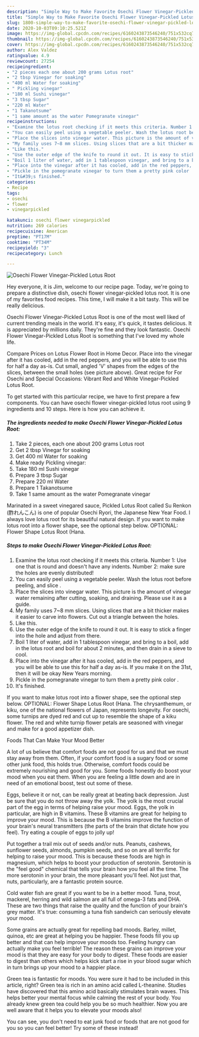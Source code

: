 ```yaml
---
description: "Simple Way to Make Favorite Osechi Flower Vinegar-Pickled Lotus Root"
title: "Simple Way to Make Favorite Osechi Flower Vinegar-Pickled Lotus Root"
slug: 1800-simple-way-to-make-favorite-osechi-flower-vinegar-pickled-lotus-root
date: 2020-10-03T09:10:25.521Z
image: https://img-global.cpcdn.com/recipes/6160243873546240/751x532cq70/osechi-flower-vinegar-pickled-lotus-root-recipe-main-photo.jpg
thumbnail: https://img-global.cpcdn.com/recipes/6160243873546240/751x532cq70/osechi-flower-vinegar-pickled-lotus-root-recipe-main-photo.jpg
cover: https://img-global.cpcdn.com/recipes/6160243873546240/751x532cq70/osechi-flower-vinegar-pickled-lotus-root-recipe-main-photo.jpg
author: Alex Valdez
ratingvalue: 4.9
reviewcount: 27254
recipeingredient:
- "2 pieces each one about 200 grams Lotus root"
- "2 tbsp Vinegar for soaking"
- "400 ml Water for soaking"
- " Pickling vinegar"
- "180 ml Sushi vinegar"
- "3 tbsp Sugar"
- "220 ml Water"
- "1 Takanotsume"
- "1 same amount as the water Pomegranate vinegar"
recipeinstructions:
- "Examine the lotus root checking if it meets this criteria. Number 1: Use one that is round and doesn&#39;t have any indents. Number 2: make sure the holes are evenly distributed!"
- "You can easily peel using a vegetable peeler. Wash the lotus root before peeling, and slice ."
- "Place the slices into vinegar water. This picture is the amount of vinegar water remaining after cutting, soaking, and draining. Please use it as a guide."
- "My family uses 7~8 mm slices. Using slices that are a bit thicker makes it easier to carve into flowers. Cut out a triangle between the holes."
- "Like this."
- "Use the outer edge of the knife to round it out. It is easy to stick a finger into the hole and adjust from there."
- "Boil 1 liter of water, add in 1 tablespoon vinegar, and bring to a boil, add in the lotus root and boil for about 2 minutes, and then drain in a sieve to cool."
- "Place into the vinegar after it has cooled, add in the red peppers, and you will be able to use this for half a day as-is. If you make it on the 31st, then it will be okay New Years morning."
- "Pickle in the pomegranate vinegar to turn them a pretty pink color ."
- "It&#39;s finished."
categories:
- Recipe
tags:
- osechi
- flower
- vinegarpickled

katakunci: osechi flower vinegarpickled 
nutrition: 269 calories
recipecuisine: American
preptime: "PT17M"
cooktime: "PT34M"
recipeyield: "3"
recipecategory: Lunch

---
```



![Osechi Flower Vinegar-Pickled Lotus Root](https://img-global.cpcdn.com/recipes/6160243873546240/751x532cq70/osechi-flower-vinegar-pickled-lotus-root-recipe-main-photo.jpg)

Hey everyone, it is Jim, welcome to our recipe page. Today, we're going to prepare a distinctive dish, osechi flower vinegar-pickled lotus root. It is one of my favorites food recipes. This time, I will make it a bit tasty. This will be really delicious.

Osechi Flower Vinegar-Pickled Lotus Root is one of the most well liked of current trending meals in the world. It's easy, it's quick, it tastes delicious. It is appreciated by millions daily. They're fine and they look fantastic. Osechi Flower Vinegar-Pickled Lotus Root is something that I've loved my whole life.

Compare Prices on Lotus Flower Root in Home Decor. Place into the vinegar after it has cooled, add in the red peppers, and you will be able to use this for half a day as-is. Cut small, angled &#39;V&#39; shapes from the edges of the slices, between the small holes (see picture above). Great recipe for For Osechi and Special Occasions: Vibrant Red and White Vinegar-Pickled Lotus Root.


To get started with this particular recipe, we have to first prepare a few components. You can have osechi flower vinegar-pickled lotus root using 9 ingredients and 10 steps. Here is how you can achieve it.

<!--inarticleads1-->

##### The ingredients needed to make Osechi Flower Vinegar-Pickled Lotus Root:

1. Take 2 pieces, each one about 200 grams Lotus root
1. Get 2 tbsp Vinegar for soaking
1. Get 400 ml Water for soaking
1. Make ready  Pickling vinegar:
1. Take 180 ml Sushi vinegar
1. Prepare 3 tbsp Sugar
1. Prepare 220 ml Water
1. Prepare 1 Takanotsume
1. Take 1 same amount as the water Pomegranate vinegar


Marinated in a sweet vinegared sauce, Pickled Lotus Root called Su Renkon (酢れんこん) is one of popular Osechi Ryori, the Japanese New Year Food. I always love lotus root for its beautiful natural design. If you want to make lotus root into a flower shape, see the optional step below. OPTIONAL: Flower Shape Lotus Root (Hana. 

<!--inarticleads2-->

##### Steps to make Osechi Flower Vinegar-Pickled Lotus Root:

1. Examine the lotus root checking if it meets this criteria. Number 1: Use one that is round and doesn&#39;t have any indents. Number 2: make sure the holes are evenly distributed!
1. You can easily peel using a vegetable peeler. Wash the lotus root before peeling, and slice .
1. Place the slices into vinegar water. This picture is the amount of vinegar water remaining after cutting, soaking, and draining. Please use it as a guide.
1. My family uses 7~8 mm slices. Using slices that are a bit thicker makes it easier to carve into flowers. Cut out a triangle between the holes.
1. Like this.
1. Use the outer edge of the knife to round it out. It is easy to stick a finger into the hole and adjust from there.
1. Boil 1 liter of water, add in 1 tablespoon vinegar, and bring to a boil, add in the lotus root and boil for about 2 minutes, and then drain in a sieve to cool.
1. Place into the vinegar after it has cooled, add in the red peppers, and you will be able to use this for half a day as-is. If you make it on the 31st, then it will be okay New Years morning.
1. Pickle in the pomegranate vinegar to turn them a pretty pink color .
1. It&#39;s finished.


If you want to make lotus root into a flower shape, see the optional step below. OPTIONAL: Flower Shape Lotus Root (Hana. The chrysanthemum, or kiku, one of the national flowers of Japan, represents longevity. For osechi, some turnips are dyed red and cut up to resemble the shape of a kiku flower. The red and white turnip flower petals are seasoned with vinegar and make for a good appetizer dish. 

Foods That Can Make Your Mood Better


A lot of us believe that comfort foods are not good for us and that we must stay away from them. Often, if your comfort food is a sugary food or some other junk food, this holds true. Otherwise, comfort foods could be extremely nourishing and good for you. Some foods honestly do boost your mood when you eat them. When you are feeling a little down and are in need of an emotional boost, test out some of these.

Eggs, believe it or not, can be really great at beating back depression. Just be sure that you do not throw away the yolk. The yolk is the most crucial part of the egg in terms of helping raise your mood. Eggs, the yolk in particular, are high in B vitamins. These B vitamins are great for helping to improve your mood. This is because the B vitamins improve the function of your brain's neural transmitters (the parts of the brain that dictate how you feel). Try eating a couple of eggs to jolly up!

Put together a trail mix out of seeds and/or nuts. Peanuts, cashews, sunflower seeds, almonds, pumpkin seeds, and so on are all terrific for helping to raise your mood. This is because these foods are high in magnesium, which helps to boost your production of serotonin. Serotonin is the "feel good" chemical that tells your brain how you feel all the time. The more serotonin in your brain, the more pleasant you'll feel. Not just that, nuts, particularly, are a fantastic protein source.

Cold water fish are great if you want to be in a better mood. Tuna, trout, mackerel, herring and wild salmon are all full of omega-3 fats and DHA. These are two things that raise the quality and the function of your brain's grey matter. It's true: consuming a tuna fish sandwich can seriously elevate your mood. 

Some grains are actually great for repelling bad moods. Barley, millet, quinoa, etc are great at helping you be happier. These foods fill you up better and that can help improve your moods too. Feeling hungry can actually make you feel terrible! The reason these grains can improve your mood is that they are easy for your body to digest. These foods are easier to digest than others which helps kick start a rise in your blood sugar which in turn brings up your mood to a happier place.

Green tea is fantastic for moods. You were sure it had to be included in this article, right? Green tea is rich in an amino acid called L-theanine. Studies have discovered that this amino acid basically stimulates brain waves. This helps better your mental focus while calming the rest of your body. You already knew green tea could help you be so much healthier. Now you are well aware that it helps you to elevate your moods also!

You can see, you don't need to eat junk food or foods that are not good for you so you can feel better! Try some of these instead!


